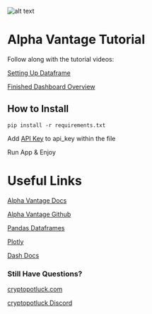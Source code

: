 ![alt text](https://i.imgur.com/HIumoFO.png)

# Alpha Vantage Tutorial

Follow along with the tutorial videos:

[Setting Up Dataframe](https://youtu.be/MCN33xZNoqk)

[Finished Dashboard Overview](https://youtu.be/hyHzeSPXdyc)

## How to Install

``pip install -r requirements.txt``

Add [API Key](https://www.alphavantage.co/support/#support) to api_key within the file

Run App & Enjoy

# Useful Links

[Alpha Vantage Docs](https://www.alphavantage.co/documentation/)

[Alpha Vantage Github](https://github.com/RomelTorres/alpha_vantage)

[Pandas Dataframes](https://pandas.pydata.org/pandas-docs/stable/reference/api/pandas.DataFrame.html)

[Plotly](https://plot.ly/python/)

[Dash Docs](https://dash.plot.ly/)

### Still Have Questions?
[cryptopotluck.com](https://www.cryptopotluck.com)

[cryptopotluck Discord](https://discord.gg/rNc6xtP)
